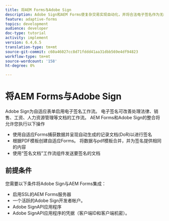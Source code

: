```yaml
---
title: 将AEM Forms与Adobe Sign
description: Adobe Sign和AEM Forms使复杂交易实现自动化，并将合法电子签名作为无缝数字体验的一部分。
feature: adaptive-forms
topics: development
audience: developer
doc-type: tutorial
activity: implement
version: 6.4,6.5
translation-type: tm+mt
source-git-commit: c60a46027cc8d71fddd41aa31dbb569e4df94823
workflow-type: tm+mt
source-wordcount: '158'
ht-degree: 0%

---
```


# 将AEM Forms与Adobe Sign

Adobe Sign为自适应表单启用电子签名工作流。 电子签名可改善处理法律、销售、工资、人力资源管理等文档的工作流。
AEM Forms和Adobe Sign的整合将允许您执行以下操作

* 使用自适应Forms捕获数据并呈现自动生成的记录文档(DoR)以进行签名
* 根据PDF模板创建自适应Forms。 将数据与pdf模板合并，并为签名提供相同的内容
* 使用“签名文档”工作流组件发送要签名的文档

## 前提条件

您需要以下条件将Adobe Sign与AEM Forms集成：

* 启用SSL的AEM Forms服务器
* 一个活跃的Adobe Sign开发者帐户。
* Adobe SignAPI应用程序
* Adobe SignAPI应用程序的凭据（客户端ID和客户端机密）。

